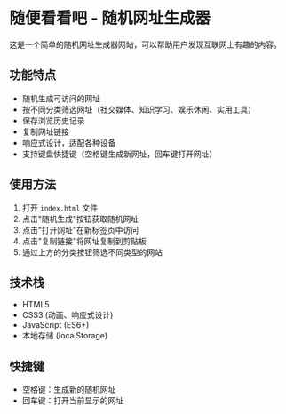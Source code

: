 # 随便看看吧 - 随机网址生成器

这是一个简单的随机网址生成器网站，可以帮助用户发现互联网上有趣的内容。

## 功能特点

- 随机生成可访问的网址
- 按不同分类筛选网址（社交媒体、知识学习、娱乐休闲、实用工具）
- 保存浏览历史记录
- 复制网址链接
- 响应式设计，适配各种设备
- 支持键盘快捷键（空格键生成新网址，回车键打开网址）

## 使用方法

1. 打开 `index.html` 文件
2. 点击"随机生成"按钮获取随机网址
3. 点击"打开网址"在新标签页中访问
4. 点击"复制链接"将网址复制到剪贴板
5. 通过上方的分类按钮筛选不同类型的网站

## 技术栈

- HTML5
- CSS3 (动画、响应式设计)
- JavaScript (ES6+)
- 本地存储 (localStorage)

## 快捷键

- 空格键：生成新的随机网址
- 回车键：打开当前显示的网址 